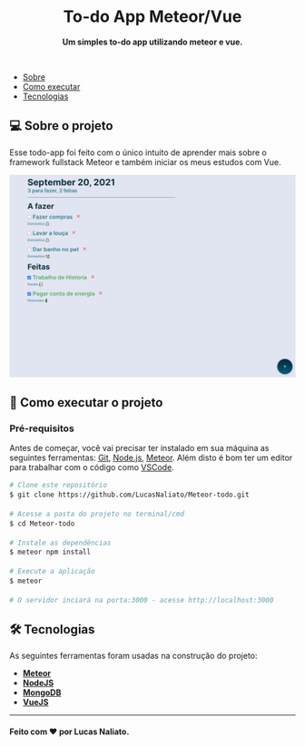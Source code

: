 <h1 align="center">To-do App Meteor/Vue</h1>

<p align="center">
  <b>Um simples to-do app utilizando meteor e vue.</b>
</p>

<br />

- [Sobre](#-sobre-o-projeto)
- [Como executar](#-como-executar-o-projeto)
- [Tecnologias](#tecnologias)

<a id="-sobre-o-projeto"></a>

## 💻 Sobre o projeto

Esse todo-app foi feito com o único intuito de aprender mais sobre o framework fullstack Meteor e também iniciar os meus estudos com Vue.

<img src="/public/images/Todo-meteor.PNG">

<a id="-como-executar-o-projeto"></a>

## 🚀 Como executar o projeto

### Pré-requisitos

Antes de começar, você vai precisar ter instalado em sua máquina as seguintes ferramentas:
[Git](https://git-scm.com), [Node.js](https://nodejs.org/en/), [Meteor](https://www.meteor.com/). 
Além disto é bom ter um editor para trabalhar com o código como [VSCode](https://code.visualstudio.com/).

```bash
# Clone este repositório
$ git clone https://github.com/LucasNaliato/Meteor-todo.git

# Acesse a pasta do projeto no terminal/cmd
$ cd Meteor-todo

# Instale as dependências
$ meteor npm install

# Execute a aplicação
$ meteor

# O servidor inciará na porta:3000 - acesse http://localhost:3000
```

<a id="tecnologias"></a>

## 🛠 Tecnologias

As seguintes ferramentas foram usadas na construção do projeto:

-   **[Meteor](https://www.meteor.com/)**
-   **[NodeJS](https://nodejs.org/en/)**
-   **[MongoDB](https://www.mongodb.com/pt-br)**
-   **[VueJS](https://vuejs.org/)**

---

#### Feito com ❤️ por Lucas Naliato.